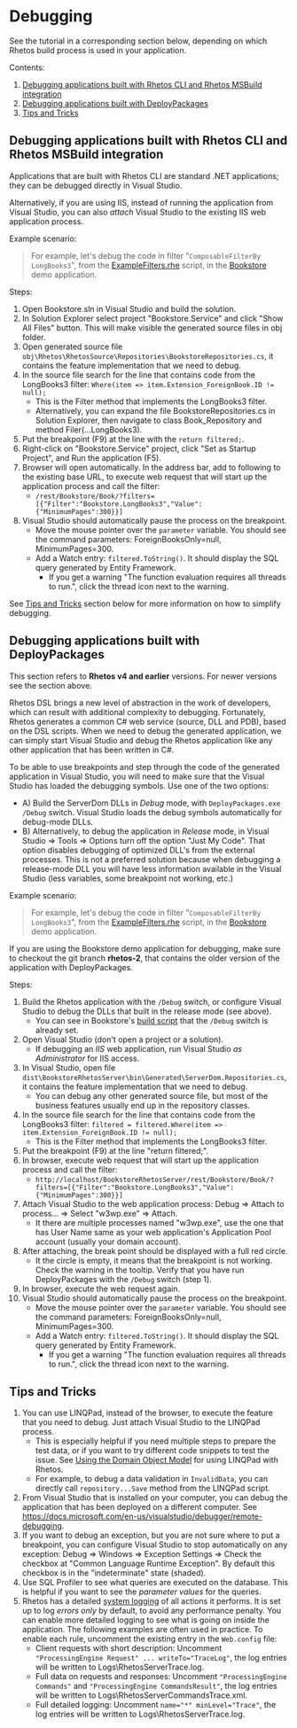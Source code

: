 # Debugging

See the tutorial in a corresponding section below, depending on which Rhetos build process
is used in your application.

Contents:

1. [Debugging applications built with Rhetos CLI and Rhetos MSBuild integration](#debugging-applications-built-with-rhetos-cli-and-rhetos-msbuild-integration)
2. [Debugging applications built with DeployPackages](#debugging-applications-built-with-deploypackages)
3. [Tips and Tricks](#tips-and-tricks)

## Debugging applications built with Rhetos CLI and Rhetos MSBuild integration

Applications that are built with Rhetos CLI are standard .NET applications;
they can be debugged directly in Visual Studio.

Alternatively, if you are using IIS, instead of running the application from Visual Studio,
you can also *attach* Visual Studio to the existing IIS web application process.

Example scenario:

> For example, let's debug the code in filter "`ComposableFilterBy LongBooks3`",
from the [ExampleFilters.rhe](https://github.com/Rhetos/Bookstore/blob/master/src/Bookstore.Service/DslScripts/AdditionalExamples/ExampleFilters.rhe) script,
in the [Bookstore](https://github.com/Rhetos/Bookstore) demo application.

Steps:

1. Open Bookstore.sln in Visual Studio and build the solution.
2. In Solution Explorer select project "Bookstore.Service" and click "Show All Files" button.
   This will make visible the generated source files in obj folder.
3. Open generated source file `obj\Rhetos\RhetosSource\Repositories\BookstoreRepositories.cs`,
   it contains the feature implementation that we need to debug.
4. In the source file search for the line that contains code from the LongBooks3 filter:
   `Where(item => item.Extension_ForeignBook.ID != null);`
    * This is the Filter method that implements the LongBooks3 filter.
    * Alternatively, you can expand the file BookstoreRepositories.cs in Solution Explorer,
      then navigate to class Book_Repository and method Filer(...LongBooks3).
5. Put the breakpoint (F9) at the line with the `return filtered;`.
6. Right-click on "Bookstore.Service" project, click "Set as Startup Project",
   and Run the application (F5).
7. Browser will open automatically. In the address bar, add to following to the existing base URL,
   to execute web request that will start up the application process and call the filter:
   * `/rest/Bookstore/Book/?filters=[{"Filter":"Bookstore.LongBooks3","Value":{"MinimumPages":300}}]`
8. Visual Studio should automatically pause the process on the breakpoint.
    * Move the mouse pointer over the `parameter` variable. You should see the command parameters:
      ForeignBooksOnly=null, MinimumPages=300.
    * Add a Watch entry: `filtered.ToString()`. It should display the SQL query generated by Entity Framework.
      * If you get a warning "The function evaluation requires all threads to run.",
        click the thread icon next to the warning.

See [Tips and Tricks](#tips-and-tricks) section below for more information on how to simplify debugging.

## Debugging applications built with DeployPackages

This section refers to **Rhetos v4 and earlier** versions.
For newer versions see the section above.

Rhetos DSL brings a new level of abstraction in the work of developers,
which can result with additional complexity to debugging.
Fortunately, Rhetos generates a common C# web service (source, DLL and PDB),
based on the DSL scripts. When we need to debug the generated application,
we can simply start Visual Studio and debug the Rhetos application like
any other application that has been written in C#.

To be able to use breakpoints and step through the code of the generated application
in Visual Studio, you will need to make sure that the Visual Studio has loaded
the debugging symbols.
Use one of the two options:

* A) Build the ServerDom DLLs in *Debug* mode, with `DeployPackages.exe /Debug` switch.
  Visual Studio loads the debug symbols automatically for debug-mode DLLs.
* B) Alternatively, to debug the application in *Release* mode,
  in Visual Studio => Tools => Options turn off the option "Just My Code".
  That option disables debugging of optimized DLL's from the external processes.
  This is not a preferred solution because when debugging a release-mode DLL you will have
  less information available in the Visual Studio (less variables, some breakpoint not working, etc.)

Example scenario:

> For example, let's debug the code in filter "`ComposableFilterBy LongBooks3`",
from the [ExampleFilters.rhe](https://github.com/Rhetos/Bookstore/blob/rhetos-2/src/DslScripts/AdditionalExamples/ExampleFilters.rhe) script,
in the [Bookstore](https://github.com/Rhetos/Bookstore) demo application.

If you are using the Bookstore demo application for debugging,
make sure to checkout the git branch **rhetos-2**,
that contains the older version of the application with DeployPackages.

Steps:

1. Build the Rhetos application with the `/Debug` switch,
   or configure Visual Studio to debug the DLLs that built in the release mode (see above).
   * You can see in Bookstore's [build script](https://github.com/Rhetos/Bookstore/blob/rhetos-2/Build.ps1)
     that the `/Debug` switch is already set.
2. Open Visual Studio (don't open a project or a solution).
   * If debugging an *IIS* web application, run Visual Studio *as Administrator* for IIS access.
3. In Visual Studio, open file `dist\BookstoreRhetosServer\bin\Generated\ServerDom.Repositories.cs`,
   it contains the feature implementation that we need to debug.
   * You can debug any other generated source file, but most of the business features usually
     end up in the repository classes.
4. In the source file search for the line that contains code from the LongBooks3 filter:
   `filtered = filtered.Where(item => item.Extension_ForeignBook.ID != null);`
    * This is the Filter method that implements the LongBooks3 filter.
5. Put the breakpoint (F9) at the line "return filtered;".
6. In browser, execute web request that will start up the application process and call the filter:
   * `http://localhost/BookstoreRhetosServer/rest/Bookstore/Book/?filters=[{"Filter":"Bookstore.LongBooks3","Value":{"MinimumPages":300}}]`
7. Attach Visual Studio to the web application process: Debug => Attach to process... => Select "w3wp.exe" => Attach.
   * It there are multiple processes named "w3wp.exe", use the one that has User Name same as your
     web application's Application Pool account (usually your domain account).
8. After attaching, the break point should be displayed with a full red circle.
   * It the circle is empty, it means that the breakpoint is not working.
     Check the warning in the tooltip.
     Verify that you have run DeployPackages with the `/Debug` switch (step 1).
9. In browser, execute the web request again.
10. Visual Studio should automatically pause the process on the breakpoint.
    * Move the mouse pointer over the `parameter` variable. You should see the command parameters:
      ForeignBooksOnly=null, MinimumPages=300.
    * Add a Watch entry: `filtered.ToString()`. It should display the SQL query generated by Entity Framework.
      * If you get a warning "The function evaluation requires all threads to run.",
        click the thread icon next to the warning.

## Tips and Tricks

1. You can use LINQPad, instead of the browser, to execute the feature that you need to debug.
   Just attach Visual Studio to the LINQPad process.
   * This is especially helpful if you need multiple steps to prepare the test data,
     or if you want to try different code snippets to test the issue.
     See [Using the Domain Object Model](Using-the-Domain-Object-Model)
     for using LINQPad with Rhetos.
   * For example, to debug a data validation in `InvalidData`, you can directly call
     `repository...Save` method from the LINQPad script.
2. From Visual Studio that is installed on your computer, you can debug the application that has been deployed
   on a different computer. See <https://docs.microsoft.com/en-us/visualstudio/debugger/remote-debugging>.
3. If you want to debug an exception, but you are not sure where to put a breakpoint,
   you can configure Visual Studio to stop automatically on any exception:
   Debug => Windows => Exception Settings => Check the checkbox at "Common Language Runtime Exception".
   By default this checkbox is in the "indeterminate" state (shaded).
4. Use SQL Profiler to see what queries are executed on the database.
   This is helpful if you want to see the *parameter values* for the queries.
5. Rhetos has a detailed [system logging](Logging#system-log) of all actions it performs.
   It is set up to log *errors only* by default, to avoid any performance penalty.
   You can enable more detailed logging to see what is going on inside the application.
   The following examples are often used in practice. To enable each rule,
   uncomment the existing entry in the `Web.config` file:
   * Client requests with short description:
     Uncomment `"ProcessingEngine Request" ... writeTo="TraceLog"`,
     the log entries will be written to Logs\RhetosServerTrace.log.
   * Full data on requests and responses:
     Uncomment `"ProcessingEngine Commands"` and `"ProcessingEngine CommandsResult"`,
     the log entries will be written to Logs\RhetosServerCommandsTrace.xml.
   * Full detailed logging:
     Uncomment `name="*" minLevel="Trace"`,
     the log entries will be written to Logs\RhetosServerTrace.log.
